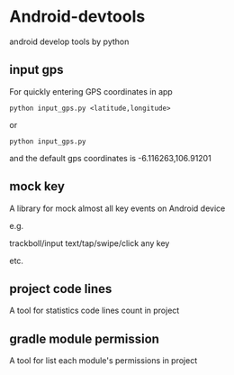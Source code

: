 # Android-devtools

android develop tools by python


## input gps

For quickly entering GPS coordinates in app

```
python input_gps.py <latitude,longitude>
```

or

```
python input_gps.py
```
and the default gps coordinates is -6.116263,106.91201


## mock key

A library for mock almost all key events on Android device

e.g. 

trackboll/input text/tap/swipe/click any key 

etc.


## project code lines

A tool for statistics code lines count in project


## gradle module permission

A tool for list each module's permissions in project